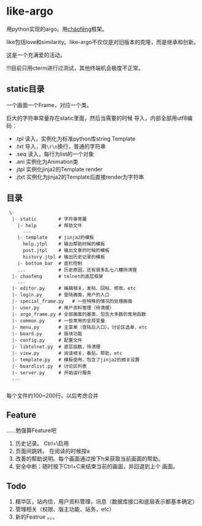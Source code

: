 like-argo
=========

用python实现的argo。用[cháofēng](https://github.com/argo-admin/chaofeng)框架。

like包括love和similarity。like-argo不仅仅是对旧版本的克隆，而是继承和创新。

这是一个充满爱的活动。

!!!目前只用cterm进行过测试，其他终端机会极度不正常。

static目录
----------

一个画面一个Frame，对应一个类。

巨大的字符串常量存在static里面，然后当需要的时候
导入，内部全部用utf8编码：

  * .tpl 读入，实例化为标准python库string Template
  * .txt 导入，用`\r\n`换行，普通的字符串
  * .seq 读入，每行为list的一个对象
  * .ani 实例化为Animation类
  * .jtpl 实例化jinja2的Template render
  * .jtxt 实例化为jinja2的Template后直接render为字符串
  
目录
----

```
 \-
  |- static        # 字符串常量
    |- help        # 帮助文件
      ...
    |- template    # jinja2的模板
      help.jtpl    # 输出帮助时候的模板
      post.jtpl    # 输出文章的时候的模板
      history.jtpl # 输出历史记录的模板 
    |- bottom_bar  # 底栏控制
    ...            # 历史原因，还有很多乱七八糟待清理
  |- chaofeng      # telnet的底层框架
    ...
  |- editor.py     # 编辑相关，发帖、回帖、修改，etc
  |- login.py      # 登陆画面，用户的入口
  |- special_frame.py   # 一些特殊的情况的处理画面
  |- user.py       # 用户资料管理（待清理）
  |- argo_frame.py # 全部画面的基类，包含大多数的常用函数
  |- common.py     # 一些常用的全局变量
  |- menu.py       # 主菜单（登陆后入口），讨论区选单，etc
  |- board.py      # 版块功能
  |- config.py     # 配置文件
  |- libtelnet.py  # 底层函数，待清理
  |- view.py       # 阅读相关，看贴，帮助，etc
  |- template.py   # 模板使用，包含了jinja2的相关设置
  |- boardlist.py  # 讨论区列表
  |- server.py     # 开始运行服务
  ...
  
```

每个文件约100~200行，以后考虑合并

Feature
--------

……勉强算Feature吧

  1. 历史记录。 Ctrl+\启用
  2. 页面间跳转。 在阅读的时候按a
  3. 改善的帮助说明。每个画面通过按下h来获取当前画面的帮助。
  4. 安全中断：随时按下Ctrl+C来结束当前的画面，并回退到上个
     画面。
     
Todo
----

  1. 精华区，站内信，用户资料管理，讯息（数据库接口和底层表示都基本确定）
  2. 管理相关（权限、版主功能、站务，etc）
  3. 新的Featrue
  。。。


